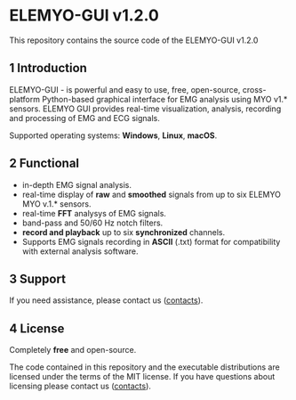 # ELEMYO-GUI v1.2.0

This repository contains the source code of the ELEMYO-GUI v1.2.0

## 1 Introduction

ELEMYO-GUI - is powerful and easy to use, free, open-source, cross-platform Python-based graphical interface for EMG analysis using MYO v1.* sensors. ELEMYO GUI provides real-time visualization, analysis, recording and processing of EMG and ECG signals.

Supported operating systems: **Windows**, **Linux**, **macOS**.

## 2 Functional
- in-depth EMG signal analysis.
- real-time display of **raw** and **smoothed** signals from up to six ELEMYO MYO v.1.* sensors.
- real-time **FFT** analysys of EMG signals.
- band-pass and 50/60 Hz notch filters.
- **record and playback** up to six **synchronized** channels.
- Supports EMG signals recording in **ASCII** (.txt) format for compatibility with external analysis software.

## 3 Support

If you need assistance, please contact us ([contacts](https://elemyo.com/support/contacts)).

## 4 License
Completely **free** and open-source.

The code contained in this repository and the executable distributions are licensed under the terms of the MIT license. If you have questions about licensing please contact us ([contacts](https://elemyo.com/support/contacts)).
